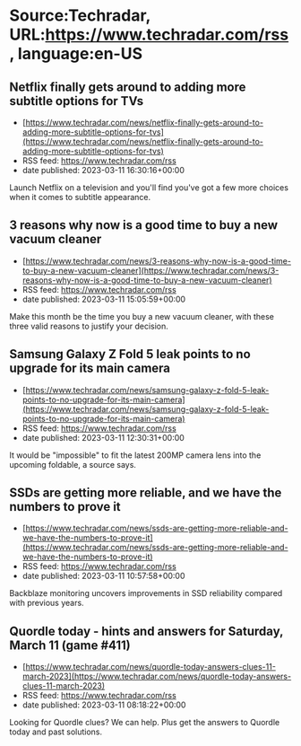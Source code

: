 # Source:Techradar, URL:https://www.techradar.com/rss, language:en-US

## Netflix finally gets around to adding more subtitle options for TVs
 - [https://www.techradar.com/news/netflix-finally-gets-around-to-adding-more-subtitle-options-for-tvs](https://www.techradar.com/news/netflix-finally-gets-around-to-adding-more-subtitle-options-for-tvs)
 - RSS feed: https://www.techradar.com/rss
 - date published: 2023-03-11 16:30:16+00:00

Launch Netflix on a television and you'll find you've got a few more choices when it comes to subtitle appearance.

## 3 reasons why now is a good time to buy a new vacuum cleaner
 - [https://www.techradar.com/news/3-reasons-why-now-is-a-good-time-to-buy-a-new-vacuum-cleaner](https://www.techradar.com/news/3-reasons-why-now-is-a-good-time-to-buy-a-new-vacuum-cleaner)
 - RSS feed: https://www.techradar.com/rss
 - date published: 2023-03-11 15:05:59+00:00

Make this month be the time you buy a new vacuum cleaner, with these three valid reasons to justify your decision.

## Samsung Galaxy Z Fold 5 leak points to no upgrade for its main camera
 - [https://www.techradar.com/news/samsung-galaxy-z-fold-5-leak-points-to-no-upgrade-for-its-main-camera](https://www.techradar.com/news/samsung-galaxy-z-fold-5-leak-points-to-no-upgrade-for-its-main-camera)
 - RSS feed: https://www.techradar.com/rss
 - date published: 2023-03-11 12:30:31+00:00

It would be "impossible" to fit the latest 200MP camera lens into the upcoming foldable, a source says.

## SSDs are getting more reliable, and we have the numbers to prove it
 - [https://www.techradar.com/news/ssds-are-getting-more-reliable-and-we-have-the-numbers-to-prove-it](https://www.techradar.com/news/ssds-are-getting-more-reliable-and-we-have-the-numbers-to-prove-it)
 - RSS feed: https://www.techradar.com/rss
 - date published: 2023-03-11 10:57:58+00:00

Backblaze monitoring uncovers improvements in SSD reliability compared with previous years.

## Quordle today - hints and answers for Saturday, March 11 (game #411)
 - [https://www.techradar.com/news/quordle-today-answers-clues-11-march-2023](https://www.techradar.com/news/quordle-today-answers-clues-11-march-2023)
 - RSS feed: https://www.techradar.com/rss
 - date published: 2023-03-11 08:18:22+00:00

Looking for Quordle clues? We can help. Plus get the answers to Quordle today and past solutions.

